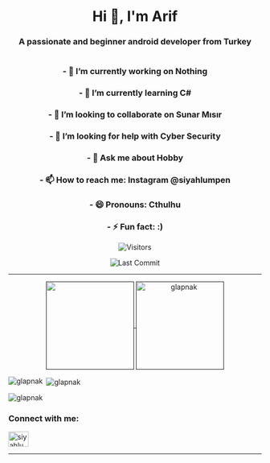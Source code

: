 <h1 align="center">Hi 👋, I'm Arif</h1>
<h3 align="center">A passionate and beginner android developer from Turkey</h3>
<h1 align="center"></h1>



<h3 align="center">- 🔭 I’m currently working on Nothing</h3>
<h3 align="center">- 🌱 I’m currently learning C#</h3>
<h3 align="center">- 👯 I’m looking to collaborate on Sunar Mısır</h3>
<h3 align="center">- 🤔 I’m looking for help with Cyber Security</h3>
<h3 align="center">- 💬 Ask me about Hobby</h3>
<h3 align="center">- 📫 How to reach me: Instagram @siyahlumpen</h3>
<h3 align="center">- 😄 Pronouns: Cthulhu </h3>
<h3 align="center">- ⚡ Fun fact: :) </h3>

<p align="center"> <img alt="Visitors" src="https://komarev.com/ghpvc/?username=glapnak&style=flat&labelColor=black&logo=github&label=Profile+Views&color=25383C"/> </p>
<p align="center"> <img alt="Last Commit" src="https://img.shields.io/github/last-commit/glapnak/glapnak?logo=markdown&label=Last+Update&color=25383C&style=dark"> </p>

<hr>

<p align=center>
  <a href="" title="">
    <img height=175 align="center" src="https://github-readme-stats.vercel.app/api?username=glapnak&show_icons=true&theme=dark">
  </a>
  <a href="">
  <img height=175 align="center" src="https://github-readme-stats.vercel.app/api/top-langs/?username=glapnak&theme=dark" alt="glapnak" />
  
  </a>
</p>

<p><img align="left" src="https://github-readme-stats.vercel.app/api/top-langs?username=glapnak&show_icons=true&locale=en" alt="glapnak" /></p>

<p>&nbsp;<img align="center" src="https://github-readme-stats.vercel.app/api?username=glapnak&show_icons=true&locale=en" alt="glapnak" /></p>

<p><img align="center" src="https://github-readme-streak-stats.herokuapp.com/?user=glapnak&" alt="glapnak" /></p>

<h3 align="left">Connect with me:</h3>
<p align="left">
<a href="https://instagram.com/siyahlumpen" target="blank"><img align="center" src="https://raw.githubusercontent.com/rahuldkjain/github-profile-readme-generator/master/src/images/icons/Social/instagram.svg" alt="siyahlumpen" height="30" width="40" /></a>
</p>

<hr>
